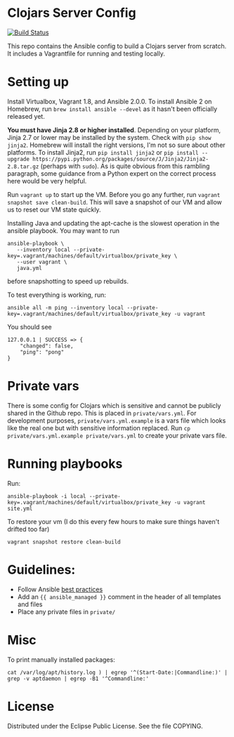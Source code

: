 # Clojars Server Config

[![Build Status](https://travis-ci.org/clojars/clojars-server-config.svg)](https://travis-ci.org/clojars/clojars-server-config)

This repo contains the Ansible config to build a Clojars server from scratch. It includes a Vagrantfile for running and testing locally.

# Setting up

Install Virtualbox, Vagrant 1.8, and Ansible 2.0.0. To install Ansible 2 on Homebrew, run `brew install ansible --devel` as it hasn't been officially released yet.

**You must have Jinja 2.8 or higher installed**. Depending on your platform, Jinja 2.7 or lower may be installed by the system. Check with `pip show jinja2`. Homebrew will install the right versions, I'm not so sure about other platforms. To install Jinja2, run `pip install jinja2` or `pip install --upgrade https://pypi.python.org/packages/source/J/Jinja2/Jinja2-2.8.tar.gz` (perhaps with `sudo`). As is quite obvious from this rambling paragraph, some guidance from a Python expert on the correct process here would be very helpful.

Run `vagrant up` to start up the VM. Before you go any further, run `vagrant snapshot save clean-build`. This will save a snapshot of our VM and allow us to reset our VM state quickly.

Installing Java and updating the apt-cache is the slowest operation in the ansible playbook. You may want to run

```
ansible-playbook \
   --inventory local --private-key=.vagrant/machines/default/virtualbox/private_key \
   --user vagrant \
   java.yml
```

before snapshotting to speed up rebuilds.

To test everything is working, run:

```
ansible all -m ping --inventory local --private-key=.vagrant/machines/default/virtualbox/private_key -u vagrant
```

You should see

```
127.0.0.1 | SUCCESS => {
    "changed": false,
    "ping": "pong"
}
```

# Private vars

There is some config for Clojars which is sensitive and cannot be publicly shared in the Github repo. This is placed in `private/vars.yml`. For development purposes, `private/vars.yml.example` is a vars file which looks like the real one but with sensitive information replaced. Run `cp private/vars.yml.example private/vars.yml` to create your private vars file.

# Running playbooks

Run:

```
ansible-playbook -i local --private-key=.vagrant/machines/default/virtualbox/private_key -u vagrant site.yml
```

To restore your vm (I do this every few hours to make sure things haven't drifted too far)

```
vagrant snapshot restore clean-build
```

# Guidelines:

* Follow Ansible [best practices](http://docs.ansible.com/ansible/playbooks_best_practices.html)
* Add an `{{ ansible_managed }}` comment in the header of all templates and files
* Place any private files in `private/`

# Misc

To print manually installed packages:

```
cat /var/log/apt/history.log ) | egrep '^(Start-Date:|Commandline:)' | grep -v aptdaemon | egrep -B1 '^Commandline:'
```

# License

Distributed under the Eclipse Public License. See the file COPYING.
